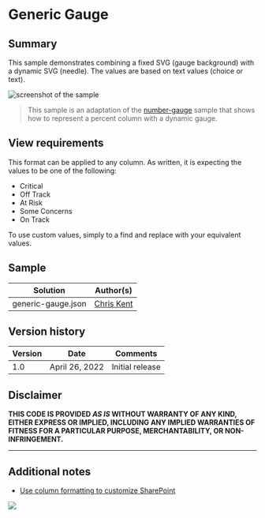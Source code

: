 # Generic Gauge

## Summary
This sample demonstrates combining a fixed SVG (gauge background) with a dynamic SVG (needle). The values are based on text values (choice or text).

![screenshot of the sample](./assets/screenshot.png)

> This sample is an adaptation of the [number-gauge](../number-gauge/) sample that shows how to represent a percent column with a dynamic gauge.

## View requirements

This format can be applied to any column. As written, it is expecting the values to be one of the following:
- Critical
- Off Track
- At Risk
- Some Concerns
- On Track

To use custom values, simply to a find and replace with your equivalent values.

## Sample

Solution|Author(s)
--------|---------
generic-gauge.json | [Chris Kent](https://github.com/thechriskent)

## Version history

Version|Date|Comments
-------|----|--------
1.0|April 26, 2022|Initial release

## Disclaimer
**THIS CODE IS PROVIDED *AS IS* WITHOUT WARRANTY OF ANY KIND, EITHER EXPRESS OR IMPLIED, INCLUDING ANY IMPLIED WARRANTIES OF FITNESS FOR A PARTICULAR PURPOSE, MERCHANTABILITY, OR NON-INFRINGEMENT.**

---

## Additional notes

- [Use column formatting to customize SharePoint](https://docs.microsoft.com/en-us/sharepoint/dev/declarative-customization/column-formatting)

<img src="https://pnptelemetry.azurewebsites.net/list-formatting/column-samples/generic-gauge" />